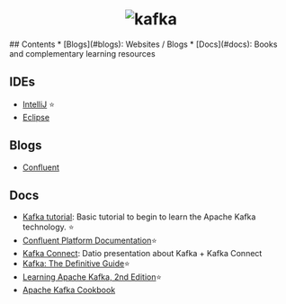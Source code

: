<h1 align="center">
	<img src="https://kafka.apache.org/images/logo.png" alt="kafka">
	<br>
</h1>
## Contents
* [Blogs](#blogs): Websites / Blogs
* [Docs](#docs): Books and complementary learning resources

## IDEs
- [IntelliJ](https://www.jetbrains.com/idea/) :star:
- [Eclipse](http://scala-ide.org/)

## Blogs
- [Confluent](https://www.confluent.io/blog/)

## Docs
- [Kafka tutorial](https://kafka.apache.org/quickstart): Basic tutorial to begin to learn the Apache Kafka technology. :star:
- [Confluent Platform Documentation](http://docs.confluent.io/3.1.1/):star:
- [Kafka Connect](http://www.slideshare.net/DatioBD/kafka-connect-datio): Datio presentation about Kafka + Kafka Connect
- [Kafka: The Definitive Guide](http://shop.oreilly.com/product/0636920044123.do):star:
- [Learning Apache Kafka, 2nd Edition](http://shop.oreilly.com/product/9781784393090.do):star:
- [Apache Kafka Cookbook](http://shop.oreilly.com/product/9781785882449.do)
